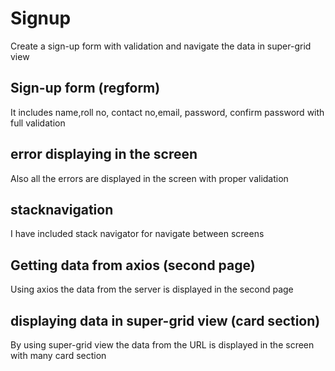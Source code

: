 # Signup
Create a sign-up form with validation and navigate the data in super-grid view

## Sign-up form (regform)

It includes name,roll no, contact no,email, password, confirm password with full validation

## error displaying in the screen

Also all the errors are displayed in the screen with proper validation

## stacknavigation 

I have included stack navigator for navigate between screens

## Getting data from axios (second page)

Using axios the data from the server is displayed in the second page

## displaying data in super-grid view (card section)

By using super-grid view the data from the URL is displayed in the screen with many card section 

 
